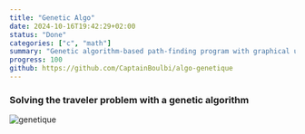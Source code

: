 ```yaml
---
title: "Genetic Algo"
date: 2024-10-16T19:42:29+02:00
status: "Done"
categories: ["c", "math"]
summary: "Genetic algorithm-based path-finding program with graphical user interface"
progress: 100
github: https://github.com/CaptainBoulbi/algo-genetique
---
```


### Solving the traveler problem with a genetic algorithm

![genetique](/project/genetique.gif)
